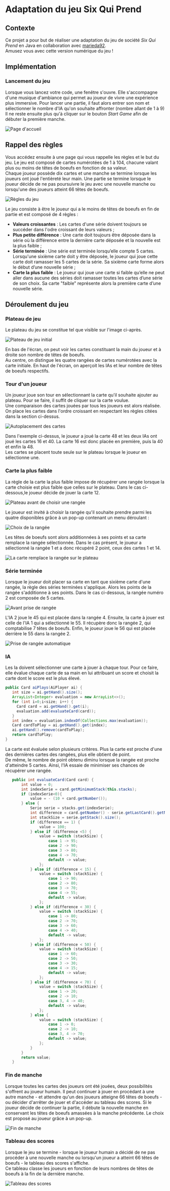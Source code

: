 # Adaptation du jeu Six Qui Prend
## Contexte
Ce projet a pour but de réaliser une adaptation du jeu de société
_Six Qui Prend_ en Java en collaboration avec
[marieda92](https://github.com/marieda92).  
Amusez vous avec cette version numérique du jeu !

## Implémentation
### Lancement du jeu
Lorsque vous lancez votre code, une fenêtre s'ouvre. Elle
s'accompagne d'une musique d'ambiance qui permet au 
joueur de vivre une expérience plus immersive.
Pour lancer une partie, il faut alors entrer son nom
et sélectionner le nombre d'IA qu'on souhaite affronter
(nombre allant de 1 à 9)
Il ne reste ensuite plus qu'à cliquer sur le bouton
_Start Game_ afin de débuter la première manche.

![Page d'accueil](medias/home.JPG)

## Rappel des règles
Vous accédez ensuite à une page qui vous rappelle les
règles et le but du jeu.
Le jeu est composé de cartes numérotées de 1 à 104, chacune
valant plus ou moins de têtes de boeufs en fonction de sa
valeur.   
Chaque joueur possède dix cartes et une manche se termine
lorsque les joueurs ont joué l'entièreté leur main. Une partie
se termine lorsque le joueur décide de ne pas poursuivre le
jeu avec une nouvelle manche ou lorsqu'une des joueurs
atteint 66 têtes de boeufs.

![Règles du jeu](medias/rules.JPG)

Le jeu consiste à être le joueur qui a le moins de
têtes de boeufs en fin de partie et est composé
de 4 règles :
* __Valeurs croissantes__ : Les cartes d'une série doivent
  toujours se succéder dans l'odre croissant de leurs valeurs ;
* __Plus petite différence__ : Une carte doit toujours être
  déposée dans la série où la différence entre la
  dernière carte déposée et la nouvelle est la plus faible ;
* __Série terminée__ : Une série est terminée lorsqu’elle
  compte 5 cartes. Lorsqu'une sixième carte doit y
  être déposée, le joueur qui joue cette carte doit
  ramasser les 5 cartes de la série. Sa sixième carte
  forme alors le début d’une nouvelle série ;
* __Carte la plus faible__ : Le joueur qui joue une
  carte si faible qu’elle ne peut aller dans aucune
  des séries doit ramasser toutes les cartes d’une
  série de son choix. Sa carte "faible" représente
  alors la première carte d’une nouvelle série.



## Déroulement du jeu
### Plateau de jeu
Le plateau du jeu se constitue tel que visible sur l'image ci-après.

![Plateau de jeu initial](medias/board_start.JPG)

En bas de l'écran, on peut voir les cartes constituant la
main du joueur et à droite son nombre de têtes de boeufs.  
Au centre, on distingue les quatre rangées de cartes
numérotées avec la carte initiale.
En haut de l'écran, on aperçoit les IAs et leur nombre de
têtes de boeufs respectifs.

### Tour d'un joueur
Un joueur joue son tour en sélectionnant la carte qu'il
souhaite ajouter au plateau. Pour se faire, il suffit de
cliquer sur la carte voulue.  
Une comparaison des cartes jouées par tous les joueurs
est alors réalisée. On place les cartes dans l'ordre
croissant en respectant les règles citées dans la section
ci-dessus.

![Autoplacement des cartes](medias/board_autoplacement.JPG)

Dans l'exemple ci-dessus, le joueur a joué la carte 48 et
les deux IAs ont joué les cartes 16 et 40. La carte 16
est donc placée en première, puis la 40 et enfin la 48.  
Les cartes se placent toute seule sur le plateau lorsque
le joueur en sélectionne une.

### Carte la plus faible
La règle de la carte la plus faible impose de récupérer
une rangée lorsque la carte choisie est plus faible que
celles sur le plateau. Dans le cas ci-dessous,le joueur
décide de jouer la carte 12. 

![Plateau avant de choisir une rangée](medias/board_before_smallest.JPG)

Le joueur est invité à choisir la rangée qu'il souhaite
prendre parmi les quatre disponibles grâce à un pop-up
contenant un menu déroulant :

![Choix de la rangée](medias/choose%20the%20raw.JPG)

Les têtes de boeufs sont alors additionnées à ses points
et sa carte remplace la rangée sélectionnée. Dans le cas
présent, le joueur a sélectionné la rangée 1 et a donc
récupéré 2 point, ceux des cartes 1 et 14.

![La carte remplace la rangée sur le plateau](medias/board_after_smallest.JPG)

### Série terminée
Lorsque le joueur doit placer sa carte en tant que sixième
carte d'une rangée, la règle des séries terminées
s'applique. Alors les points de la rangée s'additionne à
ses points. 
Dans le cas ci-dessous, la rangée numéro 2 est composée 
de 5 cartes. 

![Avant prise de rangée](medias/board_before_taking_raw.JPG)

L'IA 2 joue le 45 qui est placée dans la rangée 4.
Ensuite, la carte à jouer est celle de l'IA 1 qui a 
sélectionné le 55. Il récupère donc la rangée 2, qui 
comptabilise 7 têtes de boeufs. Enfin, le joueur joue le
56 qui est placée derrière le 55 dans la rangée 2.

![Prise de rangée automatique](medias/board_after_taking_raw.JPG)

### IA
Les Ia doivent sélectionner une carte à jouer à chaque tour.
Pour ce faire, elle évalue chaque carte de sa main en lui
attribuant un score et choisit la carte dont le score est
le plus élevé. 
 ``` java
public Card aiPlays(AiPlayer ai) {
    int size = ai.getHand().size();
    ArrayList<Integer> evaluation = new ArrayList<>();
    for (int i=0;i<size; i++) {
      Card card = ai.getHand().get(i);
      evaluation.add(evaluateCard(card));
    }
    int index = evaluation.indexOf(Collections.max(evaluation));
    Card cardToPlay = ai.getHand().get(index);
    ai.getHand().remove(cardToPlay);
    return cardToPlay;
}
 ```

La carte est évaluée selon plusieurs critères. Plus la 
carte est proche d'une des dernières cartes des rangées,
plus elle obtient de point.  
De même, le nombre de point obtenu diminu lorsque la rangée
est proche d'atteindre 5 cartes. 
Ainsi, l'IA essaie de minimiser ses chances de récupérer 
une rangée. 

 ``` java
    public int evaluateCard(Card card) {
        int value = 0;
        int indexSerie = card.getMinimumStack(this.stacks);
        if (indexSerie<0){
            value = - (10 + card.getNumber());
        } else {
            Serie serie = stacks.get(indexSerie);
            int difference = card.getNumber() - serie.getLastCard().getNumber();
            int stackSize = serie.getStack().size();
            if (difference == 1) {
                value = 100;
            } else if (difference <5) {
                value = switch (stackSize) {
                    case 1 -> 95;
                    case 2 -> 90;
                    case 3 -> 80;
                    case 4 -> 70;
                    default -> value;
                };
            } else if (difference < 15) {
                value = switch (stackSize) {
                    case 1 -> 90;
                    case 2 -> 80;
                    case 3 -> 70;
                    case 4 -> 55;
                    default -> value;
                };
            } else if (difference < 30) {
                value = switch (stackSize) {
                    case 1 -> 80;
                    case 2 -> 70;
                    case 3 -> 60;
                    case 4 -> 40;
                    default -> value;
                };
            } else if (difference < 50) {
                value = switch (stackSize) {
                    case 1 -> 60;
                    case 2 -> 50;
                    case 3 -> 30;
                    case 4 -> 15;
                    default -> value;
                };
            } else if (difference < 70) {
                value = switch (stackSize) {
                    case 1 -> 20;
                    case 2 -> 10;
                    case 3, 4 -> 40;
                    default -> value;
                };
            } else {
                value = switch (stackSize) {
                    case 1 -> 0;
                    case 2 -> 10;
                    case 3, 4 -> 70;
                    default -> value;
                };
            }
        }
        return value;
    }
 ```

### Fin de manche
Lorsque toutes les cartes des joueurs ont été jouées, deux 
possibilités s'offrent au joueur humain. Il peut continuer
à jouer en procédant à une autre manche - et attendre 
qu'un des joueurs atteigne 66 têtes de boeufs - ou 
décider d'arrêter de jouer et d'accéder au tableau des 
scores. Si le joueur décide de continuer la partie, il débute
la nouvelle manche en conservant les têtes de boeufs
amassées à la manche précédente.
Le choix est proposé au joueur grâce à 
un pop-up. 

![Fin de manche](medias/new_play.JPG)

### Tableau des scores
Lorsque le jeu se termine - lorsque le joueur humain a 
décidé de ne pas procéder à une nouvelle manche ou
lorsqu'un joueur a atteint 66 têtes de boeufs - le tableau
des scores s'affiche.  
Ce tableau classe les joueurs en fonction de leurs nombres
de têtes de boeufs à la fin de la dernière manche. 

![Tableau des scores](medias/point_board.JPG)

